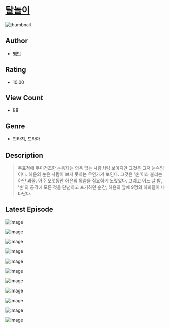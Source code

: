# [탈놀이](https://comic.naver.com/challenge/list?titleId=810259)
![thumbnail](https://image-comic.pstatic.net/user_contents_data/challenge_comic/2023/05/25/358764/upload_4063484048095392304_480x623.jpeg)

## Author
- [백만](https://comic.naver.com/artistTitle?id=358764)

## Rating
- 10.00

## View Count
- 88

## Genre
- 판타지, 드라마

## Description
> 무표정에 무미건조한 눈동자는 의욕 없는 사람처럼 보이지만 그것은 그저 눈속임이다. 허윤의 눈은 사람이 보지 못하는 무언가가 보인다. 그것은 '손'이라 불리는 하얀 괴물. 아주 오랫동안 허윤의 목숨을 집요하게 노렸었다. 그리고 어느 날 밤, '손'의 공격에 모든 것을 단념하고 포기하던 순간, 허윤의 앞에 9명의 하회탈이 나타난다.


## Latest Episode
![image](https://image-comic.pstatic.net/user_contents_data/challenge_comic/2023/05/23/358764/upload_4049637910179308129.jpeg)

![image](https://image-comic.pstatic.net/user_contents_data/challenge_comic/2023/05/23/358764/upload_3689401793969153123.jpeg)

![image](https://image-comic.pstatic.net/user_contents_data/challenge_comic/2023/05/23/358764/upload_3486684851480246581.jpeg)

![image](https://image-comic.pstatic.net/user_contents_data/challenge_comic/2023/05/23/358764/upload_7076616473375290161.jpeg)

![image](https://image-comic.pstatic.net/user_contents_data/challenge_comic/2023/05/23/358764/upload_7364903138630053986.jpeg)

![image](https://image-comic.pstatic.net/user_contents_data/challenge_comic/2023/05/23/358764/upload_4062916897667232563.jpeg)

![image](https://image-comic.pstatic.net/user_contents_data/challenge_comic/2023/05/23/358764/upload_3545285312285717604.jpeg)

![image](https://image-comic.pstatic.net/user_contents_data/challenge_comic/2023/05/23/358764/upload_7219895159946765873.jpeg)

![image](https://image-comic.pstatic.net/user_contents_data/challenge_comic/2023/05/23/358764/upload_7005128459884509537.jpeg)

![image](https://image-comic.pstatic.net/user_contents_data/challenge_comic/2023/05/23/358764/upload_7293353338609219170.jpeg)

![image](https://image-comic.pstatic.net/user_contents_data/challenge_comic/2023/05/23/358764/upload_7233959898762982708.jpeg)
